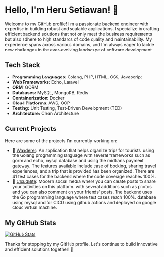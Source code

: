 # Hello, I'm Heru Setiawan! 👋

Welcome to my GitHub profile! I'm a passionate backend engineer with expertise in building robust and scalable applications. I specialize in crafting efficient backend solutions that not only meet the business requirements but also adhere to high standards of code quality and maintainability. My experience spans across various domains, and I'm always eager to tackle new challenges in the ever-evolving landscape of software development.

## Tech Stack
- **Programming Languages:** Golang, PHP, HTML, CSS, Javascript
- **Web Frameworks:** Echo, Laravel
- **ORM:** GORM
- **Databases:** MySQL, MongoDB, Redis
- **Containerization:** Docker
- **Cloud Platforms:** AWS, GCP
- **Testing:** Unit Testing, Test-Driven Development (TDD)
- **Architecture:** Clean Architecture

## Current Projects

Here are some of the projects I'm currently working on:

- 🧭 [Wanderer](https://github.com/Wanderer-Asia): An application that helps organize trips for tourists. using the Golang programming language with several frameworks such as gorm and echo, mysql database and using the midtrans payment gateway. The features available include ease of booking, sharing travel experiences, and a trip that is provided has been organized. There are 41 test cases for the backend where the code coverage reaches 100%.
- 📧 [CloudBite](https://github.com/CloudBite-Social): Modern social media where you can create posts to share your activities on this platform. with several additions such as photos and you can also comment on your friends' posts. The backend uses the Go programming language where test cases reach 100%. database using mysql and for CICD using github actions and deployed on google cloud virtual machine.

## My GitHub Stats

[![GitHub Stats](https://github-readme-stats.vercel.app/api?username=heru-setiawan&show_icons=true&count_private=true&hide=prs&theme=radical)](https://github.com/heru-setiawan)

Thanks for stopping by my GitHub profile. Let's continue to build innovative and efficient solutions together! 🚀
